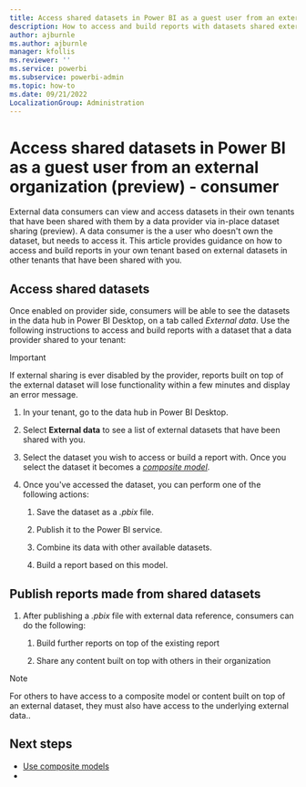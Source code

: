 ```yaml
---
title: Access shared datasets in Power BI as a guest user from an external organization (preview)
description: How to access and build reports with datasets shared externally in your own tenant if you are a data consumer.
author: ajburnle
ms.author: ajburnle
manager: kfollis
ms.reviewer: ''
ms.service: powerbi
ms.subservice: powerbi-admin
ms.topic: how-to
ms.date: 09/21/2022
LocalizationGroup: Administration
---
```


# Access shared datasets in Power BI as a guest user from an external organization (preview) - consumer

External data consumers can view and access datasets in their own tenants that have been shared with them by a data provider via in-place dataset sharing (preview). A data consumer is the a user who doesn't own the dataset, but needs to access it. This article provides guidance on how to access and build reports in your own tenant based on external datasets in other tenants that have been shared with you.

## Access shared datasets
Once enabled on provider side, consumers will be able to see the datasets in the data hub in Power BI Desktop, on a tab called *External data*. Use the following instructions to access and build reports with a dataset that a data provider shared to your tenant:

> [!IMPORTANT]
> If external sharing is ever disabled by the provider, reports built on top of the external dataset will lose functionality within a few minutes and display an error message.

1. In your tenant, go to the data hub in Power BI Desktop.
 
1. Select **External data** to see a list of external datasets that have been shared with you.

1. Select the dataset you wish to access or build a report with. Once you select the dataset it becomes a [*composite model*](../transform-model/desktop-composite-models.md). 

1. Once you've accessed the dataset, you can perform one of the following actions: 

    1. Save the dataset as a *.pbix* file. 

    1. Publish it to the Power BI service.

    1. Combine its data with other available datasets. 

    1. Build a report based on this model.

## Publish reports made from shared datasets

1. After publishing a *.pbix* file with external data reference, consumers can do the following: 

    1. Build further reports on top of the existing report

    1. Share any content built on top with others in their organization

> [!Note]
> For others to have access to a composite model or content built on top of an external dataset, they must also have access to the underlying external data..

## Next steps
- [Use composite models](../transform-model/desktop-composite-models.md#use-composite-models)
- 